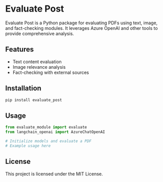 # Evaluate Post

Evaluate Post is a Python package for evaluating PDFs using text, image, and fact-checking modules. It leverages Azure OpenAI and other tools to provide comprehensive analysis.

## Features
- Text content evaluation
- Image relevance analysis
- Fact-checking with external sources

## Installation

```bash
pip install evaluate_post
```

## Usage

```python
from evaluate_module import evaluate
from langchain_openai import AzureChatOpenAI

# Initialize models and evaluate a PDF
# Example usage here
```

## License

This project is licensed under the MIT License.